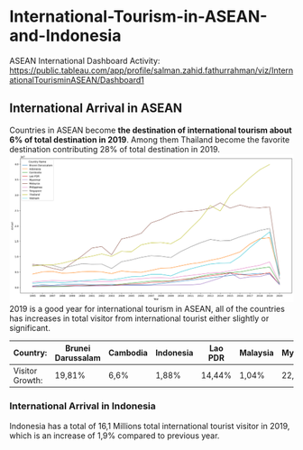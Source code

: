# International-Tourism-in-ASEAN-and-Indonesia
 
ASEAN International Dashboard Activity:
https://public.tableau.com/app/profile/salman.zahid.fathurrahman/viz/InternationalTourisminASEAN/Dashboard1

## International Arrival in ASEAN
Countries in ASEAN become **the destination of international tourism about 6% of total destination in 2019**. Among them Thailand become the favorite destination contributing 28% of total destination in 2019.
![Visitor to ASEAN](https://github.com/salmanzf/International-Tourism-in-ASEAN-and-Indonesia/blob/streamlit/plot%20picture/visitor%20to%20asean.png)
2019 is a good year for international tourism in ASEAN, all of the countries has increases in total visitor from international tourist either slightly or significant.

| Country:| Brunei Darussalam | Cambodia | Indonesia | Lao PDR | Malaysia | Myanmar | Philipines | Singapore | Thailand | Viet Nam |
| --- | --- | --- | --- | --- | --- | --- | --- | --- | --- | --- |
| Visitor Growth:| 19,81% | 6,6% | 1,88% | 14,44% | 1,04% | 22,95% | 15,90% | 3,27% | 4,55% | 16,20% |

### International Arrival in Indonesia
Indonesia has a total of 16,1 Millions total international tourist visitor in 2019, which is an increase of 1,9% compared to previous year.
